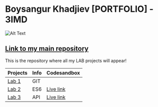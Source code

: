 # Boysangur Khadjiev [PORTFOLIO] - 3IMD
![Alt Text](https://c.tenor.com/KoPW2aXBpOUAAAAC/darth-vader-i-lied.gif)

[Link to my main repository](https://github.com/boysangurkha/DEV5-myportfolio)
-------------------------------------------------------
This is the repository where all my LAB projects will appear!


| Projects | Info | Codesandbox |
| ------ | ------ | ------ |
| [Lab 1](https://github.com/boysangurkha/DEV5-myportfolio/tree/main/LAB1) | GIT |
| [Lab 2](https://github.com/boysangurkha/DEV5-myportfolio/tree/main/LAB2) | ES6 | [Live link](https://codesandbox.io/embed/silly-moore-ig6pbx?fontsize=14&hidenavigation=1&theme=dark)|
| [Lab 3](https://github.com/boysangurkha/DEV5-myportfolio/tree/main/LAB1) | API | [Live link](https://lab3-bay.vercel.app/)|
